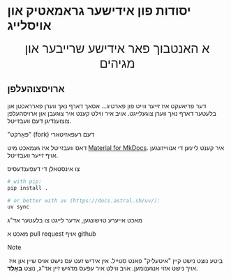 # יסודות פון אידישער גראמאטיק און אויסלייג

<div style="text-align: center; font-size: 2em">
    א האנטבוך פאר אידישע שרייבער און מגיהים
</div>

## ארויסצוהעלפן

דער פריאעקט איז זייער ווייט פון פארטיג... אסאך דארף נאך ווערן פארראכטן און בלעטער דארף נאך ווערן צוגעלייגט. אויב איר ווילט קענט איר צוגעבן און ארויסהעלפן צוצוענדיגן דעם וועבזייטל.

"פאָרקט" (fork) דעם רעפאזיטארי

דאס וועבזייטל איז געמאכט מיט [Material for MkDocs](https://squidfunk.github.io/mkdocs-material/). איר קענט ליינען די אנווייזונגען אויף זייער וועבזייטל.

צו אינסטאלן די דעפענדעסיס

```bash
# with pip:
pip install .

# or better with uv (https://docs.astral.sh/uv/):
uv sync
```

מאכט אייערע טוישונגען, אדער לייגט צו בלעטער אד"ג

מאכט א pull request אויף github

> [!NOTE]
>  ביטע נוצט נישט קיין "איטעליק" פאנט סטייל. אין אידיש זעט עס נישט אויס שיין און איז אויך נישט אזוי אנגענומען. אויב ווילט איר עפעס מדגיש זיין אד"ג, נוצט **באָלד**.
